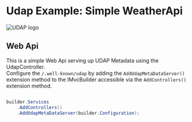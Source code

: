 # Udap Example: Simple WeatherApi

![UDAP logo](https://avatars.githubusercontent.com/u/77421324?s=48&v=4)

## Web Api

This is a simple Web Api serving up UDAP Metadata using the UdapController.  
Configure the ```/.well-known/udap``` by adding the ```AddUdapMetaDataServer()``` extension method to the IMvcBuilder 
accessible via the ```AddControllers()``` extension method.

```csharp

builder.Services
    .AddControllers()
    .AddUdapMetaDataServer(builder.Configuration);

```